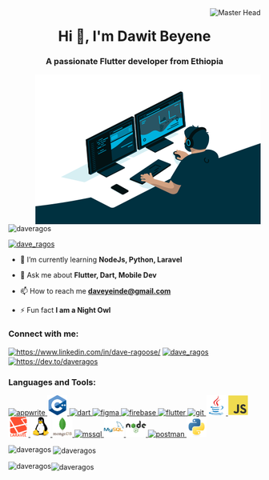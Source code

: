 <img align="right" alt="Master Head" src="https://assets-global.website-files.com/5ef9f09160a5c429970bc031/642815e98fbcbed931bfb3e6_Flutter%20Animations_Cover-p-1600.png" />

<h1 align="center">Hi 👋, I'm Dawit Beyene</h1>
<h3 align="center">A passionate Flutter developer from Ethiopia</h3>


<img align="right" alt="GIF" src="https://github.com/daveragos/daveragos/blob/main/code.gif?raw=true" width="450" height="300" />


<p align="left"> <img src="https://komarev.com/ghpvc/?username=daveragos&label=Profile%20views&color=0e75b6&style=flat" alt="daveragos" /> </p>

<p align="left"> <a href="https://twitter.com/dave_ragos" target="blank"><img src="https://img.shields.io/twitter/follow/dave_ragos?logo=twitter&style=for-the-badge" alt="dave_ragos" /></a> </p>

- 🌱 I’m currently learning **NodeJs, Python, Laravel**

- 💬 Ask me about **Flutter, Dart, Mobile Dev**

- 📫 How to reach me **daveyeinde@gmail.com**

- ⚡ Fun fact **I am a Night Owl**

<h3 align="left">Connect with me:</h3>
<p align="left">
<a href="https://linkedin.com/in/https://www.linkedin.com/in/dave-ragoose/" target="blank"><img align="center" src="https://raw.githubusercontent.com/rahuldkjain/github-profile-readme-generator/master/src/images/icons/Social/linked-in-alt.svg" alt="https://www.linkedin.com/in/dave-ragoose/" height="30" width="40" /></a>
<a href="https://twitter.com/dave_ragos" target="blank"><img align="center" src="https://raw.githubusercontent.com/rahuldkjain/github-profile-readme-generator/master/src/images/icons/Social/twitter.svg" alt="dave_ragos" height="30" width="40" /></a>
<a href="https://dev.to/https://dev.to/daveragos" target="blank"><img align="center" src="https://raw.githubusercontent.com/rahuldkjain/github-profile-readme-generator/master/src/images/icons/Social/devto.svg" alt="https://dev.to/daveragos" height="30" width="40" /></a>
</p>

<h3 align="left">Languages and Tools:</h3>
<p align="left"> <a href="https://appwrite.io" target="_blank" rel="noreferrer"> <img src="https://www.vectorlogo.zone/logos/appwriteio/appwriteio-icon.svg" alt="appwrite" width="40" height="40"/> </a> <a href="https://www.w3schools.com/cpp/" target="_blank" rel="noreferrer"> <img src="https://raw.githubusercontent.com/devicons/devicon/master/icons/cplusplus/cplusplus-original.svg" alt="cplusplus" width="40" height="40"/> </a> <a href="https://dart.dev" target="_blank" rel="noreferrer"> <img src="https://www.vectorlogo.zone/logos/dartlang/dartlang-icon.svg" alt="dart" width="40" height="40"/> </a> <a href="https://www.figma.com/" target="_blank" rel="noreferrer"> <img src="https://www.vectorlogo.zone/logos/figma/figma-icon.svg" alt="figma" width="40" height="40"/> </a> <a href="https://firebase.google.com/" target="_blank" rel="noreferrer"> <img src="https://www.vectorlogo.zone/logos/firebase/firebase-icon.svg" alt="firebase" width="40" height="40"/> </a> <a href="https://flutter.dev" target="_blank" rel="noreferrer"> <img src="https://www.vectorlogo.zone/logos/flutterio/flutterio-icon.svg" alt="flutter" width="40" height="40"/> </a> <a href="https://git-scm.com/" target="_blank" rel="noreferrer"> <img src="https://www.vectorlogo.zone/logos/git-scm/git-scm-icon.svg" alt="git" width="40" height="40"/> </a> <a href="https://www.java.com" target="_blank" rel="noreferrer"> <img src="https://raw.githubusercontent.com/devicons/devicon/master/icons/java/java-original.svg" alt="java" width="40" height="40"/> </a> <a href="https://developer.mozilla.org/en-US/docs/Web/JavaScript" target="_blank" rel="noreferrer"> <img src="https://raw.githubusercontent.com/devicons/devicon/master/icons/javascript/javascript-original.svg" alt="javascript" width="40" height="40"/> </a> <a href="https://laravel.com/" target="_blank" rel="noreferrer"> <img src="https://raw.githubusercontent.com/devicons/devicon/master/icons/laravel/laravel-plain-wordmark.svg" alt="laravel" width="40" height="40"/> </a> <a href="https://www.linux.org/" target="_blank" rel="noreferrer"> <img src="https://raw.githubusercontent.com/devicons/devicon/master/icons/linux/linux-original.svg" alt="linux" width="40" height="40"/> </a> <a href="https://www.mongodb.com/" target="_blank" rel="noreferrer"> <img src="https://raw.githubusercontent.com/devicons/devicon/master/icons/mongodb/mongodb-original-wordmark.svg" alt="mongodb" width="40" height="40"/> </a> <a href="https://www.microsoft.com/en-us/sql-server" target="_blank" rel="noreferrer"> <img src="https://www.svgrepo.com/show/303229/microsoft-sql-server-logo.svg" alt="mssql" width="40" height="40"/> </a> <a href="https://www.mysql.com/" target="_blank" rel="noreferrer"> <img src="https://raw.githubusercontent.com/devicons/devicon/master/icons/mysql/mysql-original-wordmark.svg" alt="mysql" width="40" height="40"/> </a> <a href="https://nodejs.org" target="_blank" rel="noreferrer"> <img src="https://raw.githubusercontent.com/devicons/devicon/master/icons/nodejs/nodejs-original-wordmark.svg" alt="nodejs" width="40" height="40"/> </a> <a href="https://postman.com" target="_blank" rel="noreferrer"> <img src="https://www.vectorlogo.zone/logos/getpostman/getpostman-icon.svg" alt="postman" width="40" height="40"/> </a> <a href="https://www.python.org" target="_blank" rel="noreferrer"> <img src="https://raw.githubusercontent.com/devicons/devicon/master/icons/python/python-original.svg" alt="python" width="40" height="40"/> </a> </p>

<p><img align="left" src="https://github-readme-stats.vercel.app/api/top-langs?username=daveragos&show_icons=true&theme=radical&locale=en&layout=compact" alt="daveragos" /></p>

<p>&nbsp;<img align="center" src="https://github-readme-stats.vercel.app/api?username=daveragos&show_icons=true&theme=radical&locale=en" alt="daveragos" /></p>

<p><img align="left" src="https://github-readme-stats.vercel.app/api/wakatime?username=RaGoose&layout=compact&theme=radical&locale=en" alt="daveragos" /></p>




<p><img align="center" src="https://github-readme-streak-stats.herokuapp.com/?user=daveragos&theme=radical" alt="daveragos" /></p>
